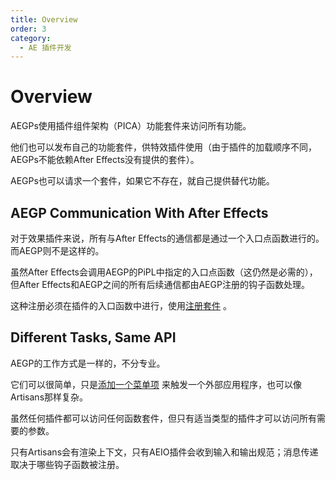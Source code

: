 ```yaml
---
title: Overview
order: 3
category:
  - AE 插件开发
---
```


# Overview

AEGPs使用插件组件架构（PICA）功能套件来访问所有功能。

他们也可以发布自己的功能套件，供特效插件使用（由于插件的加载顺序不同，AEGPs不能依赖After Effects没有提供的套件）。

AEGPs也可以请求一个套件，如果它不存在，就自己提供替代功能。

## AEGP Communication With After Effects

对于效果插件来说，所有与After Effects的通信都是通过一个入口点函数进行的。而AEGP则不是这样的。

虽然After Effects会调用AEGP的PiPL中指定的入口点函数（这仍然是必需的），但After Effects和AEGP之间的所有后续通信都由AEGP注册的钩子函数处理。

这种注册必须在插件的入口函数中进行，使用[注册套件](aegp-suites.html) 。

## Different Tasks, Same API

AEGP的工作方式是一样的，不分专业。

它们可以很简单，只是[添加一个菜单项](implementation.html) 来触发一个外部应用程序，也可以像Artisans那样复杂。

虽然任何插件都可以访问任何函数套件，但只有适当类型的插件才可以访问所有需要的参数。

只有Artisans会有渲染上下文，只有AEIO插件会收到输入和输出规范；消息传递取决于哪些钩子函数被注册。